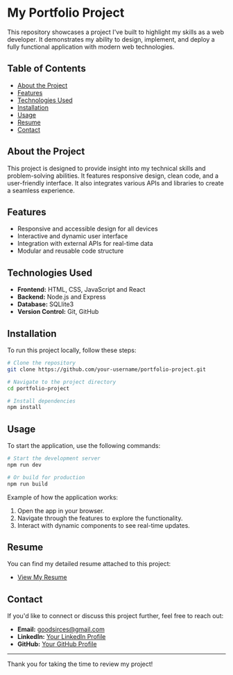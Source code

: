 # My Portfolio Project

This repository showcases a project I've built to highlight my skills as a web developer. It demonstrates my ability to design, implement, and deploy a fully functional application with modern web technologies.

## Table of Contents

- [About the Project](#about-the-project)
- [Features](#features)
- [Technologies Used](#technologies-used)
- [Installation](#installation)
- [Usage](#usage)
- [Resume](#resume)
- [Contact](#contact)

## About the Project

This project is designed to provide insight into my technical skills and problem-solving abilities. It features responsive design, clean code, and a user-friendly interface. It also integrates various APIs and libraries to create a seamless experience.

## Features

- Responsive and accessible design for all devices
- Interactive and dynamic user interface
- Integration with external APIs for real-time data
- Modular and reusable code structure

## Technologies Used

- **Frontend:** HTML, CSS, JavaScript and React
- **Backend:** Node.js and Express
- **Database:** SQLlite3
- **Version Control:** Git, GitHub

## Installation

To run this project locally, follow these steps:

```bash
# Clone the repository
git clone https://github.com/your-username/portfolio-project.git

# Navigate to the project directory
cd portfolio-project

# Install dependencies
npm install
```

## Usage

To start the application, use the following commands:

```bash
# Start the development server
npm run dev

# Or build for production
npm run build
```

Example of how the application works:

1. Open the app in your browser.
2. Navigate through the features to explore the functionality.
3. Interact with dynamic components to see real-time updates.

## Resume

You can find my detailed resume attached to this project:

- [View My Resume](CV.pdf)

## Contact

If you'd like to connect or discuss this project further, feel free to reach out:

- **Email:** goodsirces@gmail.com
- **LinkedIn:** [Your LinkedIn Profile](linkedin.com/in/charles-goodsir)
- **GitHub:** [Your GitHub Profile](https://github.com/charles-goodsir )

---

Thank you for taking the time to review my project!


